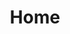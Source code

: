 ---
layout: home
title: Home
landing-title: "Hi, I'm Jason LaChapelle"
description: null
image: null
author: null
show_tile: false
---